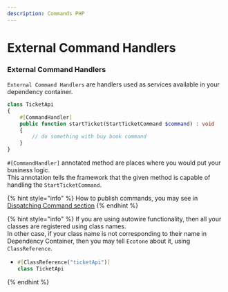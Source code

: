 ```yaml
---
description: Commands PHP
---
```


# External Command Handlers

### External Command Handlers

`External Command Handlers` are handlers used as services available in your dependency container.

```php
class TicketApi
{
    #[CommandHandler] 
    public function startTicket(StartTicketCommand $command) : void
    {
        // do something with buy book command
    }
}
```

`#[CommandHandler]` annotated method are places where you would put your business logic.  
This annotation tells the framework that the given method is capable of handling the `StartTicketCommand`.

{% hint style="info" %}
How to publish commands, you may see in [Dispatching Command section](command-dispatching.md)
{% endhint %}

{% hint style="info" %}
If you are using autowire functionality, then all your classes are registered using class names.   
In other case, if your class name is not corresponding to their name in Dependency Container, then you may tell `Ecotone` about it, using `ClassReference`.



* ```php
  #[ClassReference("ticketApi")]
  class TicketApi
  ```
{% endhint %}


